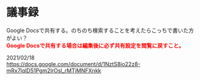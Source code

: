 # 議事録

Google Docsで共有する。のちのち検索することを考えたらこっちで書いた方がよい？  
**<font color=red>Google Docsで共有する場合は編集後に必ず共有設定を閲覧に戻すこと。</font>**

2021/02/18  
https://docs.google.com/document/d/1NztS8io22z8-mRx7lqID51Pgm2IrOsl_rMTjMNFXnkk

